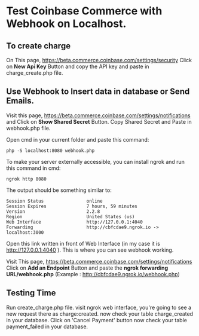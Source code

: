 # Test Coinbase Commerce with Webhook on Localhost.

## To create charge

On This page, https://beta.commerce.coinbase.com/settings/security Click on **New Api Key** Button and copy the API key and paste in charge_create.php file.

## Use Webhook to Insert data in database or Send Emails.
 Visit this page, https://beta.commerce.coinbase.com/settings/notifications and Click on **Show Shared Secret** Button.
 Copy Shared Secret and Paste in webhook.php file.
 
Open cmd in your current folder and paste this command:
``` 
php -S localhost:8080 webhook.php
```

To make your server externally accessible, you can install ngrok and run this command in cmd:
```
ngrok http 8080
```

The output should be something similar to:

```
Session Status                online
Session Expires               7 hours, 59 minutes
Version                       2.2.8
Region                        United States (us)
Web Interface                 http://127.0.0.1:4040
Forwarding                    http://cbfcdae9.ngrok.io -> localhost:3000
```
Open this link written in front of Web Interface (in my case it is  http://127.0.0.1:4040 ). This is where you can see webhook working.

Visit This page, https://beta.commerce.coinbase.com/settings/notifications Click on **Add an Endpoint** Button and paste the **ngrok forwarding URL/webhook.php** (Example : http://cbfcdae9.ngrok.io/webhook.php)

## Testing Time

Run create_charge.php file.
visit ngrok web interface, you're going to see a new request there as charge:created.
now check your table charge_created in your database. 
Click on 'Cancel Payment' button 
now check your table payment_failed in your database. 


